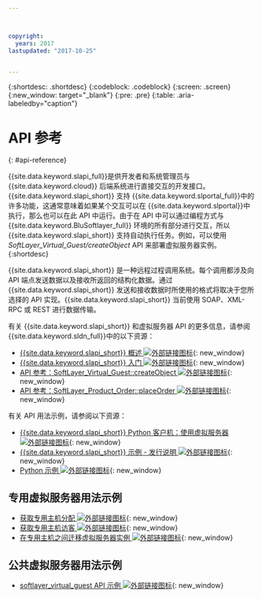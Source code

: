 ```yaml
---



copyright:
  years: 2017
lastupdated: "2017-10-25"


---
```


{:shortdesc: .shortdesc}
{:codeblock: .codeblock}
{:screen: .screen}
{:new_window: target="_blank"}
{:pre: .pre}
{:table: .aria-labeledby="caption"}

# API 参考
{: #api-reference} 

{{site.data.keyword.slapi_full}}是供开发者和系统管理员与 {{site.data.keyword.cloud}} 后端系统进行直接交互的开发接口。{{site.data.keyword.slapi_short}} 支持 {{site.data.keyword.slportal_full}}中的许多功能，这通常意味着如果某个交互可以在 {{site.data.keyword.slportal}}中执行，那么也可以在此 API 中运行。由于在 API 中可以通过编程方式与 {{site.data.keyword.BluSoftlayer_full}} 环境的所有部分进行交互，所以 {{site.data.keyword.slapi_short}} 支持自动执行任务。例如，可以使用 *SoftLayer_Virtual_Guest/createObject* API 来部署虚拟服务器实例。
{:shortdesc}

{{site.data.keyword.slapi_short}} 是一种远程过程调用系统。每个调用都涉及向 API 端点发送数据以及接收所返回的结构化数据。通过 {{site.data.keyword.slapi_short}} 发送和接收数据时所使用的格式将取决于您所选择的 API 实现。{{site.data.keyword.slapi_short}} 当前使用 SOAP、XML-RPC 或 REST 进行数据传输。

有关 {{site.data.keyword.slapi_short}} 和虚拟服务器 API 的更多信息，请参阅 {{site.data.keyword.sldn_full}}中的以下资源：
* [{{site.data.keyword.slapi_short}} 概述 ![外部链接图标](../icons/launch-glyph.svg "外部链接图标")](https://sldn.softlayer.com/article/softlayer-api-overview){: new_window} 
* [{{site.data.keyword.slapi_short}} 入门 ![外部链接图标](../icons/launch-glyph.svg "外部链接图标")](http://sldn.softlayer.com/article/getting-started){: new_window}
* [API 参考：SoftLayer_Virtual_Guest::createObject ![外部链接图标](../icons/launch-glyph.svg "外部链接图标")](http://sldn.softlayer.com/reference/services/softlayer_virtual_guest/createobject){: new_window}
* [API 参考：SoftLayer_Product_Order::placeOrder ![外部链接图标](../icons/launch-glyph.svg "外部链接图标")](http://sldn.softlayer.com/reference/services/SoftLayer_Product_Order/placeOrder){: new_window}

有关 API 用法示例，请参阅以下资源：
* [{{site.data.keyword.slapi_short}} Python 客户机：使用虚拟服务器 ![外部链接图标](../icons/launch-glyph.svg "外部链接图标")](http://softlayer-python.readthedocs.io/en/latest/cli/vs.html){: new_window}
* [{{site.data.keyword.slapi_short}} 示例 - 发行说明 ![外部链接图标](../icons/launch-glyph.svg "外部链接图标")](https://softlayer.github.io/){: new_window}
* [Python 示例 ![外部链接图标](../icons/launch-glyph.svg "外部链接图标")](https://softlayer.github.io/python/){: new_window}

## 专用虚拟服务器用法示例
* [获取专用主机分配 ![外部链接图标](../icons/launch-glyph.svg "外部链接图标")](https://softlayer.github.io/python/getdedihostallocation/){: new_window}
* [获取专用主机访客 ![外部链接图标](../icons/launch-glyph.svg "外部链接图标")](https://softlayer.github.io/python/getdedicatedhostguests/){: new_window}
* [在专用主机之间迁移虚拟服务器实例 ![外部链接图标](../icons/launch-glyph.svg "外部链接图标")](https://softlayer.github.io/python/migratededicatedinstance/){: new_window}

## 公共虚拟服务器用法示例
* [softlayer_virtual_guest API 示例 ![外部链接图标](../icons/launch-glyph.svg "外部链接图标")](https://softlayer.github.io/classes/softlayer_virtual_guest/){: new_window}
